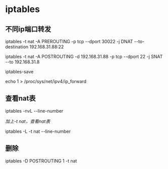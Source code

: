 # iptables

## 不同ip端口转发

iptables -t nat -A PREROUTING -p tcp --dport 30022 -j DNAT --to-destination 192.168.31.88:22

iptables -t nat -A POSTROUTING -d 192.168.31.88 -p tcp --dport 22 -j SNAT --to 192.168.31.8

iptables-save

echo 1 > /proc/sys/net/ipv4/ip_forward

## 查看nat表

iptables -nvL --line-number

_加上-t nat，查看nat表_

iptables -L -t nat --line-number

## 删除
iptables -D POSTROUTING 1 -t nat
